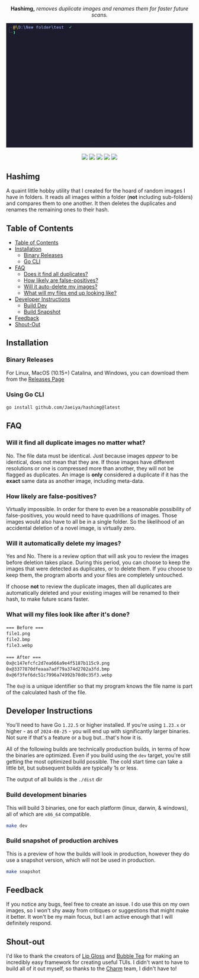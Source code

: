 <p align="center">
<b>Hashimg,</b> <i>removes duplicate images and renames them for faster future scans.</i>
</p>

<p align="center">
   <img src="https://github.com/Jaeiya/hashimg/blob/1c5b3435dfede011f2f28e0f5d3d2907e1928e8d/demo/hashimg_demo.gif" alt="demo">
</p>

<p align="center">
   <a href="https://goreportcard.com/report/github.com/jaeiya/hashimg"><img src="https://goreportcard.com/badge/github.com/jaeiya/hashimg"></a>
   <a href="https://github.com/Jaeiya/hashimg/actions"><img src="https://img.shields.io/github/actions/workflow/status/jaeiya/hashimg/release.yml"></a>
   <a href="https://github.com/Jaeiya/hashimg/releases"><img src="https://img.shields.io/github/v/release/jaeiya/hashimg"></a>
   <a href="#"><img src="https://img.shields.io/github/go-mod/go-version/jaeiya/hashimg"></a>
   <a href="https://wakatime.com/projects/hashimg?branches=on%2Cdev"><img src="https://wakatime.com/badge/user/92eac300-9535-4747-a2e0-0cfb5d345c51/project/bb183dcc-4615-42c1-95f8-2395c879c3e3.svg"></a>

</p>

## Hashimg

A quaint little hobby utility that I created for the hoard of random images I have in folders. It
reads all images within a folder (**not** including sub-folders) and compares them to one another.
It then deletes the duplicates and renames the remaining ones to their hash.

## Table of Contents

- [Table of Contents](#table-of-contents)
- [Installation](#installation)
  - [Binary Releases](#binary-releases)
  - [Go CLI](#using-go-cli)
- [FAQ](#faq)
  - [Does it find all duplicates?](#will-it-find-all-duplicate-images-no-matter-what)
  - [How likely are false-positives?](#how-likely-are-false-positives)
  - [Will it auto-delete my images?](#will-it-automatically-delete-my-images)
  - [What will my files end up looking like?](#what-will-my-files-look-like-after-its-done)
- [Developer Instructions](#developer-instructions)
  - [Build Dev](#build-development-binaries)
  - [Build Snapshot](#build-snapshot-of-production-archives)
- [Feedback](#feedback)
- [Shout-Out](#shout-out)

## Installation

### Binary Releases

For Linux, MacOS (10.15+) Catalina, and Windows, you can download them from the [Releases Page](https://github.com/Jaeiya/hashimg/releases)

### Using Go CLI

```bash
go install github.com/Jaeiya/hashimg@latest
```

## FAQ

### Will it find all duplicate images no matter what?

No. The file data must be identical. Just because images _appear_ to be identical, does not mean
that they are. If those images have different resolutions or one is compressed more than another,
they will not be flagged as duplicates. An image is **only** considered a duplicate if it has
the **exact** same data as another image, including meta-data.

### How likely are false-positives?

Virtually impossible. In order for there to even be a reasonable possibility of false-positives,
you would need to have quadrillions of images. Those images would also have to all be in
a single folder. So the likelihood of an accidental deletion of a novel image, is virtually zero.

### Will it automatically delete my images?

Yes and No. There is a review option that will ask you to review the images before deletion takes
place. During this period, you can choose to keep the images that were detected as duplicates,
or to delete them. If you choose to keep them, the program aborts and your files are completely
untouched.

If choose **not** to review the duplicate images, then all duplicates are automatically deleted
and your existing images will be renamed to their hash, to make future scans faster.

### What will my files look like after it's done?

```
=== Before ===
file1.png
file2.bmp
file3.webp

=== After ===
0x@c147efcfc2d7ea666a9e4f5187b115c9.png
0x@3377870dfeaaa7adf79a374d2702a3fd.bmp
0x@6f3fef6dc51c7996a74992b70d0c35f3.webp
```

The `0x@` is a unique identifier so that my program knows the file name is part of the calculated
hash of the file.

## Developer Instructions

You'll need to have Go `1.22.5` or higher installed. If you're using `1.23.x` or higher - as of
`2024-08-25` - you will end up with significantly larger binaries. Not sure if that's a feature
or a bug but...that's how it is.

All of the following builds are technically production builds, in terms of how the binaries are
optimized. Even if you build using the `dev` target, you're still getting the most optimized
build possible. The cold start time can take a little bit, but subsequent builds are typically
1s or less.

The output of all builds is the `./dist` dir

### Build development binaries

This will build 3 binaries, one for each platform (linux, darwin, & windows), all of which are
`x86_64` compatible.

```bash
make dev
```

### Build snapshot of production archives

This is a preview of how the builds will look in production, however they do use a snapshot
version, which will not be used in production.

```bash
make snapshot
```

## Feedback

If you notice any bugs, feel free to create an issue. I do use this on my own images, so I won't shy
away from critiques or suggestions that might make it better. It won't be my main focus, but I am
active enough that I will definitely respond.

## Shout-out

I'd like to thank the creators of [Lip Gloss] and [Bubble Tea] for making an incredibly easy framework
for creating useful TUIs. I didn't want to have to build all of it out myself, so thanks to the
[Charm] team, I didn't have to!

[Releases]: https://github.com/Jaeiya/hashimg/releases
[Lip Gloss]: https://github.com/charmbracelet/lipgloss
[Bubble Tea]: https://github.com/charmbracelet/bubbletea
[Charm]: https://charm.sh
